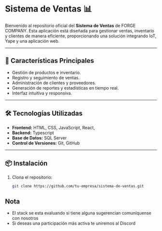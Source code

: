 # Sistema de Ventas 📊

Bienvenido al repositorio oficial del **Sistema de Ventas** de FORGE COMPANY. Esta aplicación está diseñada para gestionar ventas, inventario y clientes de manera eficiente, proporcionando una solución integrando IoT, Yape y una aplicación web.

---

## 🚀 Características Principales
- Gestión de productos e inventario.
- Registro y seguimiento de ventas.
- Administración de clientes y proveedores.
- Generación de reportes y estadísticas en tiempo real.
- Interfaz intuitiva y responsiva.

---

## 🛠️ Tecnologías Utilizadas
- **Frontend:** HTML, CSS, JavaScript, React, 
- **Backend:** Typescript
- **Base de Datos:** SQL Server
- **Control de Versiones:** Git, GitHub

---

## 📦 Instalación

1. Clona el repositorio:
   ```bash
   git clone https://github.com/tu-empresa/sistema-de-ventas.git


## Nota
- El stack se esta evaluando si tiene alguna sugerencian comuníquense con nosotros
- Si deseas una participación más activa te uniremos al Discord